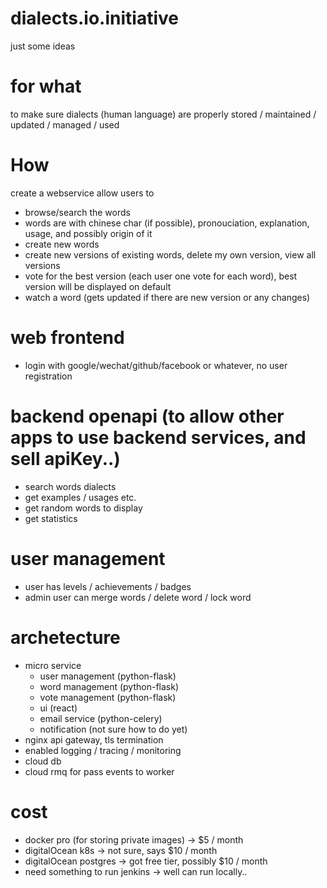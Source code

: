 # dialects.io.initiative
just some ideas

# for what
to make sure dialects (human language) are properly stored / maintained / updated / managed / used

# How
create a webservice allow users to

  * browse/search the words
  * words are with chinese char (if possible), pronouciation, explanation, usage, and possibly origin of it
  * create new words
  * create new versions of existing words, delete my own version, view all versions
  * vote for the best version (each user one vote for each word), best version will be displayed on default
  * watch a word (gets updated if there are new version or any changes)
  
# web frontend
  * login with google/wechat/github/facebook or whatever, no user registration
 
# backend openapi (to allow other apps to use backend services, and sell apiKey..)
  * search words dialects
  * get examples / usages etc.
  * get random words to display
  * get statistics

# user management
  * user has levels / achievements / badges
  * admin user can merge words / delete word / lock word

# archetecture
  * micro service
    * user management (python-flask)
    * word management (python-flask)
    * vote management (python-flask)
    * ui (react)
    * email service (python-celery)
    * notification (not sure how to do yet)
  * nginx api gateway, tls termination
  * enabled logging / tracing / monitoring 
  * cloud db
  * cloud rmq for pass events to worker

# cost
  * docker pro (for storing private images) -> $5 / month
  * digitalOcean k8s  -> not sure, says $10 / month
  * digitalOcean postgres  -> got free tier, possibly $10 / month
  * need something to run jenkins -> well can run locally..
